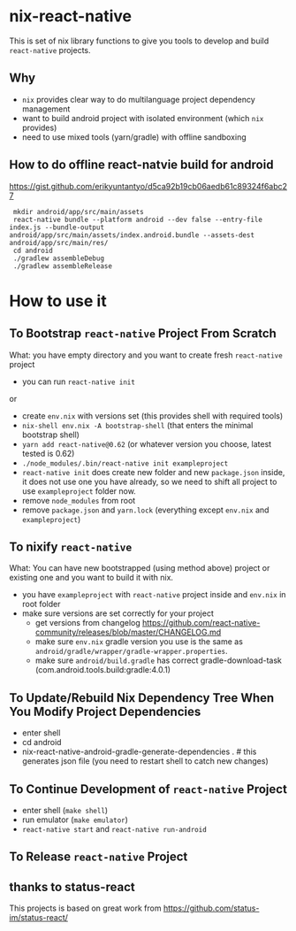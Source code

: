 # nix-react-native

This is set of nix library functions to give you tools to develop and build `react-native` projects.

## Why

- `nix` provides clear way to do multilanguage project dependency management
- want to build android project with isolated environment (which `nix` provides)
- need to use mixed tools (yarn/gradle) with offline sandboxing

## How to do offline react-natvie build for android

https://gist.github.com/erikyuntantyo/d5ca92b19cb06aedb61c89324f6abc27

```
 mkdir android/app/src/main/assets
 react-native bundle --platform android --dev false --entry-file index.js --bundle-output android/app/src/main/assets/index.android.bundle --assets-dest android/app/src/main/res/
 cd android
 ./gradlew assembleDebug
 ./gradlew assembleRelease
```

# How to use it

## To Bootstrap `react-native` Project From Scratch

What: you have empty directory and you want to create fresh `react-native` project

- you can run `react-native init`

or

- create `env.nix` with versions set (this provides shell with required tools)
- `nix-shell env.nix -A bootstrap-shell` (that enters the minimal bootstrap shell)
- `yarn add react-native@0.62` (or whatever version you choose, latest tested is 0.62)
- `./node_modules/.bin/react-native init exampleproject`
- `react-native init` does create new folder and new `package.json` inside, it does not use one you have already, so we need to
  shift all project to use `exampleproject` folder now. 
- remove `node_modules` from root
- remove `package.json` and `yarn.lock` (everything except `env.nix` and `exampleproject`)

## To nixify `react-native`

What: You can have new bootstrapped (using method above) project or existing one and you want to build it with nix.

- you have `exampleproject` with `react-native` project inside and `env.nix` in root folder
- make sure versions are set correctly for your project
  - get versions from changelog https://github.com/react-native-community/releases/blob/master/CHANGELOG.md
  - make sure `env.nix` gradle version you use is the same as `android/gradle/wrapper/gradle-wrapper.properties`.
  - make sure `android/build.gradle` has correct gradle-download-task (com.android.tools.build:gradle:4.0.1)

## To Update/Rebuild Nix Dependency Tree When You Modify Project Dependencies

- enter shell
- cd android
- nix-react-native-android-gradle-generate-dependencies .  # this generates json file (you need to restart shell to catch new changes)

## To Continue Development of `react-native` Project

- enter shell (`make shell`)
- run emulator (`make emulator`)
- `react-native start` and `react-native run-android`

## To Release `react-native` Project



## thanks to status-react

This projects is based on great work from https://github.com/status-im/status-react/
